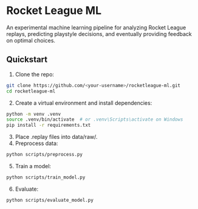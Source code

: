 # Rocket League ML

An experimental machine learning pipeline for analyzing Rocket League replays, predicting playstyle decisions, and eventually providing feedback on optimal choices.

## Quickstart

1. Clone the repo:

```bash
git clone https://github.com/<your-username>/rocketleague-ml.git
cd rocketleague-ml
```

2. Create a virtual environment and install dependencies:

```bash
python -m venv .venv
source .venv/bin/activate  # or .venv\Scripts\activate on Windows
pip install -r requirements.txt
```

3. Place .replay files into data/raw/.
4. Preprocess data:

```bash
python scripts/preprocess.py
```

5. Train a model:

```bash
python scripts/train_model.py
```

6. Evaluate:

```bash
python scripts/evaluate_model.py
```
